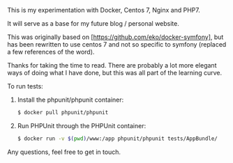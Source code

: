 This is my experimentation with Docker, Centos 7, Nginx and PHP7.

It will serve as a base for my future blog / personal website.

This was originally based on [https://github.com/eko/docker-symfony], but has been rewritten to use centos 7 and not so specific to symfony (replaced a few references of the word).

Thanks for taking the time to read. There are probably a lot more elegant ways of doing what I have done, but this was all part of the learning curve.

To run tests:

1. Install the phpunit/phpunit container:

    ``` sh
    $ docker pull phpunit/phpunit
    ```

2. Run PHPUnit through the PHPUnit container:

    ``` sh
    $ docker run -v $(pwd)/www:/app phpunit/phpunit tests/AppBundle/
    ```

Any questions, feel free to get in touch.

